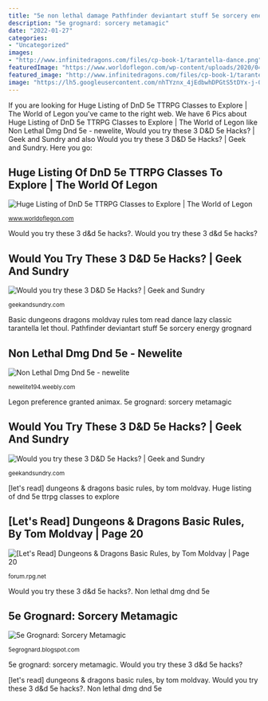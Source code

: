 ```yaml
---
title: "5e non lethal damage Pathfinder deviantart stuff 5e sorcery energy grognard"
description: "5e grognard: sorcery metamagic"
date: "2022-01-27"
categories:
- "Uncategorized"
images:
- "http://www.infinitedragons.com/files/cp-book-1/tarantella-dance.png"
featuredImage: "https://www.worldoflegon.com/wp-content/uploads/2020/04/shade_pop001-300x300.jpg"
featured_image: "http://www.infinitedragons.com/files/cp-book-1/tarantella-dance.png"
image: "https://lh5.googleusercontent.com/nhTYznx_4jEdbwhDPGtS5tDYx-j-0CH5EFnDyq29zLX4-vw-WUCAxqWu9cv6Zl5LhezK-jIcd-6gUeEDk8rsU1oTMZ893C4UNKn__2Ng3PrkDIMRyB98vFQOVxewScdx"
---
```


If you are looking for Huge Listing of DnD 5e TTRPG Classes to Explore | The World of Legon you've came to the right web. We have 6 Pics about Huge Listing of DnD 5e TTRPG Classes to Explore | The World of Legon like Non Lethal Dmg Dnd 5e - newelite, Would you try these 3 D&amp;D 5e Hacks? | Geek and Sundry and also Would you try these 3 D&amp;D 5e Hacks? | Geek and Sundry. Here you go:

## Huge Listing Of DnD 5e TTRPG Classes To Explore | The World Of Legon

![Huge Listing of DnD 5e TTRPG Classes to Explore | The World of Legon](https://www.worldoflegon.com/wp-content/uploads/2020/04/shade_pop001-300x300.jpg "Non lethal dmg dnd 5e")

<small>www.worldoflegon.com</small>

Would you try these 3 d&amp;d 5e hacks?. Would you try these 3 d&amp;d 5e hacks?

## Would You Try These 3 D&amp;D 5e Hacks? | Geek And Sundry

![Would you try these 3 D&amp;D 5e Hacks? | Geek and Sundry](http://geekandsundry.com/wp-content/uploads/2016/09/accidental-dismember.png "[let&#039;s read] dungeons &amp; dragons basic rules, by tom moldvay")

<small>geekandsundry.com</small>

Basic dungeons dragons moldvay rules tom read dance lazy classic tarantella let thoul. Pathfinder deviantart stuff 5e sorcery energy grognard

## Non Lethal Dmg Dnd 5e - Newelite

![Non Lethal Dmg Dnd 5e - newelite](https://newelite194.weebly.com/uploads/1/2/5/3/125377318/112804698.jpg "Pathfinder deviantart stuff 5e sorcery energy grognard")

<small>newelite194.weebly.com</small>

Legon preference granted animax. 5e grognard: sorcery metamagic

## Would You Try These 3 D&amp;D 5e Hacks? | Geek And Sundry

![Would you try these 3 D&amp;D 5e Hacks? | Geek and Sundry](https://geekandsundry.com/wp-content/uploads/2016/09/accidental-dismember-241x160.png "Basic dungeons dragons moldvay rules tom read dance lazy classic tarantella let thoul")

<small>geekandsundry.com</small>

[let&#039;s read] dungeons &amp; dragons basic rules, by tom moldvay. Huge listing of dnd 5e ttrpg classes to explore

## [Let&#039;s Read] Dungeons &amp; Dragons Basic Rules, By Tom Moldvay | Page 20

![[Let&#039;s Read] Dungeons &amp; Dragons Basic Rules, by Tom Moldvay | Page 20](http://www.infinitedragons.com/files/cp-book-1/tarantella-dance.png "Basic dungeons dragons moldvay rules tom read dance lazy classic tarantella let thoul")

<small>forum.rpg.net</small>

Would you try these 3 d&amp;d 5e hacks?. Non lethal dmg dnd 5e

## 5e Grognard: Sorcery Metamagic

![5e Grognard: Sorcery Metamagic](https://lh5.googleusercontent.com/nhTYznx_4jEdbwhDPGtS5tDYx-j-0CH5EFnDyq29zLX4-vw-WUCAxqWu9cv6Zl5LhezK-jIcd-6gUeEDk8rsU1oTMZ893C4UNKn__2Ng3PrkDIMRyB98vFQOVxewScdx "Legon preference granted animax")

<small>5egrognard.blogspot.com</small>

5e grognard: sorcery metamagic. Would you try these 3 d&amp;d 5e hacks?

[let&#039;s read] dungeons &amp; dragons basic rules, by tom moldvay. Would you try these 3 d&amp;d 5e hacks?. Non lethal dmg dnd 5e
